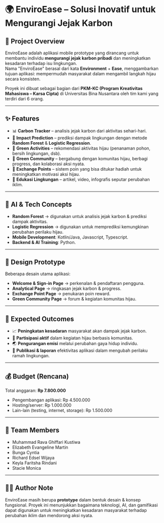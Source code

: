 # 🌍 EnviroEase – Solusi Inovatif untuk Mengurangi Jejak Karbon  

## 📌 Project Overview  
EnviroEase adalah aplikasi mobile prototype yang dirancang untuk membantu individu **mengurangi jejak karbon pribadi** dan meningkatkan kesadaran terhadap isu lingkungan.  
Nama "EnviroEase" berasal dari kata **Environment** + **Ease**, menggambarkan tujuan aplikasi: mempermudah masyarakat dalam mengambil langkah hijau secara konsisten.  

Proyek ini dibuat sebagai bagian dari **PKM-KC (Program Kreativitas Mahasiswa – Karsa Cipta)** di Universitas Bina Nusantara oleh tim kami yang terdiri dari 6 orang.  

---

## ✨ Features  
- 📊 **Carbon Tracker** – analisis jejak karbon dari aktivitas sehari-hari.  
- 🔮 **Impact Prediction** – prediksi dampak lingkungan dengan metode **Random Forest** & **Logistic Regression**.  
- 🌱 **Green Activities** – rekomendasi aktivitas hijau (penanaman pohon, bersih lingkungan, dsb).  
- 🤝 **Green Community** – bergabung dengan komunitas hijau, berbagi progress, dan kolaborasi aksi nyata.  
- 🎁 **Exchange Points** – sistem poin yang bisa ditukar hadiah untuk meningkatkan motivasi aksi hijau.  
- 📢 **Edukasi Lingkungan** – artikel, video, infografis seputar perubahan iklim.  

---

## 🧠 AI & Tech Concepts  
- **Random Forest** → digunakan untuk analisis jejak karbon & prediksi dampak aktivitas.  
- **Logistic Regression** → digunakan untuk memprediksi kemungkinan perubahan perilaku hijau.  
- **Mobile Development**: Kotlin/Java, Javascript, Typescript.  
- **Backend & AI Training**: Python.  

---

## 🎨 Design Prototype  
Beberapa desain utama aplikasi:  
- **Welcome & Sign-in Page** → perkenalan & pendaftaran pengguna.  
- **Analytical Page** → ringkasan jejak karbon & progress.  
- **Exchange Point Page** → penukaran poin reward.  
- **Green Community Page** → forum & kegiatan komunitas hijau.  

---

## 🚀 Expected Outcomes  
- 📈 **Peningkatan kesadaran** masyarakat akan dampak jejak karbon.  
- 👫 **Partisipasi aktif** dalam kegiatan hijau berbasis komunitas.  
- 🌏 **Pengurangan emisi** melalui perubahan gaya hidup individu.  
- 📑 **Publikasi & laporan** efektivitas aplikasi dalam mengubah perilaku ramah lingkungan.  

---

## 💰 Budget (Rencana)  
Total anggaran: **Rp 7.800.000**  
- Pengembangan aplikasi: Rp 4.500.000  
- Hosting/server: Rp 1.000.000  
- Lain-lain (testing, internet, storage): Rp 1.500.000  

---

## 👥 Team Members  
- Muhammad Rava Ghiffari Kustiwa  
- Elizabeth Evangeline Martin  
- Bunga Cyntia  
- Richard Edsel Wijaya  
- Keyla Faritsha Rindani  
- Stacie Monica  

---

## 👩‍💻 Author Note  
EnviroEase masih berupa **prototype** dalam bentuk desain & konsep fungsional. Proyek ini menunjukkan bagaimana teknologi, AI, dan gamifikasi dapat digunakan untuk meningkatkan kesadaran masyarakat terhadap perubahan iklim dan mendorong aksi nyata.  
